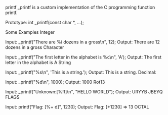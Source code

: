 printf _printf is a custom implementation of the C programming function printf.

Prototype: int _printf(const char *, ...);

Some Examples Integer

Input: _printf("There are %i dozens in a gross\n", 12); Output: There are 12 dozens in a gross Character

Input: _printf("The first letter in the alphabet is %c\n", 'A'); Output: The first letter in the alphabet is A String

Input: _printf("%s\n", 'This is a string.'); Output: This is a string. Decimal:

Input: _printf("%d\n", 1000); Output: 1000 Rot13

Input: _printf("Unknown:[%R]\n", "HELLO WORLD"); Output: URYYB JBEYQ FLAGS

Input: printf("Flag: [%+ d]", 1230); Output: Flag: [+1230] => 13 OCTAL

